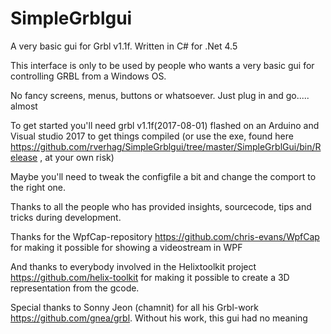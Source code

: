 # SimpleGrblgui
A very basic gui for Grbl v1.1f. Written in C# for .Net 4.5

This interface is only to be used by people who wants a very basic gui for controlling GRBL from a Windows OS.

No fancy screens, menus, buttons or whatsoever. Just plug in and go..... almost

To get started you'll need grbl v1.1f(2017-08-01) flashed on an Arduino and Visual studio 2017 to get things compiled (or use the exe,  found here https://github.com/rverhag/SimpleGrblgui/tree/master/SimpleGrblGui/bin/Release , at your own risk)

Maybe you'll need to tweak the configfile a bit and change the comport to the right one.



Thanks to all the people who has provided insights, sourcecode, tips and tricks during development.

Thanks for the WpfCap-repository
https://github.com/chris-evans/WpfCap
for making it possible for showing a videostream in WPF

And thanks to everybody involved in the Helixtoolkit project
https://github.com/helix-toolkit
for making it possible to create a 3D representation from the gcode.

Special thanks to Sonny Jeon (chamnit) for all his Grbl-work https://github.com/gnea/grbl. Without his work, this gui had no meaning

